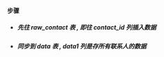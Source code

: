 #### 步骤

* ##### 先往 raw\_contact 表 , 即往 contact\_id 列插入数据
* ##### 同步到 data 表 , data1 列是存所有联系人的数据



